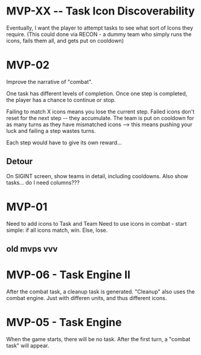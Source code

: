 # MVP-XX -- Task Icon Discoverability
Eventually, I want the player to attempt tasks to see what sort of Icons they require.
(This could done via RECON - a dummy team who simply runs the icons, fails them all, and gets put on cooldown)

# MVP-02
Improve the narrative of "combat".

One task has different levels of completion.
Once one step is completed, the player has a chance to continue or stop.

Failing to match X icons means you lose the current step.
Failed icons don't reset for the next step -- they accumulate.
The team is put on cooldown for as many turns as they have mismatched icons
--> this means pushing your luck and failing a step wastes turns.

Each step would have to give its own reward... 

## Detour
On SIGINT screen, show teams in detail, including cooldowns. 
Also show tasks...  do I need columns???


# MVP-01
Need to add icons to Task and Team
Need to use icons in combat - start simple: if all icons match, win. Else, lose.

## old mvps vvv
# MVP-06 - Task Engine II
After the combat task, a cleanup task is generated.
    "Cleanup" also uses the combat engine. Just with differen units, and thus different icons.
# MVP-05 - Task Engine
When the game starts, there will be no task.
After the first turn, a "combat task" will appear.
